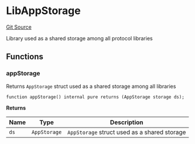 # LibAppStorage
[Git Source](https://github.com/ubiquity/ubiquity-dollar/blob/7de99efbd24b43cb89b03b0f63c9241a23e6a660/src/dollar/libraries/LibAppStorage.sol)

Library used as a shared storage among all protocol libraries


## Functions
### appStorage

Returns `AppStorage` struct used as a shared storage among all libraries


```solidity
function appStorage() internal pure returns (AppStorage storage ds);
```
**Returns**

|Name|Type|Description|
|----|----|-----------|
|`ds`|`AppStorage`|`AppStorage` struct used as a shared storage|


